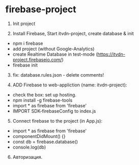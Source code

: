 # firebase-project

1. Init project

2. Install Firebase, Start itvdn-project, create database & init

* npm i firebase
* add project (without Google-Analytics)
* create Realtime Database in test-mode (https://itvdn-project.firebaseio.com/)
* firebase init

3. fix: database.rules.json - delete comments!

4. ADD Firebase to web-appliction (name: itvdn-project):
* check the box: set up hosting.
* npm install -g firebase-tools
* import * as firebase from 'firebase'
* IMPORT SDK-firebaseConfig to index.js

5. Connect firebase to the project (in App.js):
* import * as firebase from 'firebase'
* componentDidMount() {}
* const db = firebase.database()
* console.log(db)

6. Авторизация.